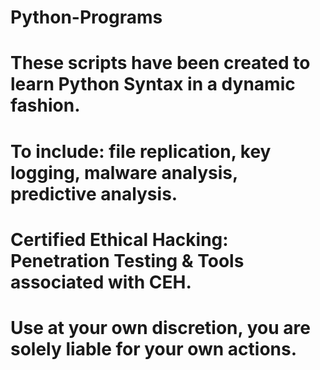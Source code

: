 # Python-Programs

# These scripts have been created to learn Python Syntax in a dynamic fashion.
# To include: file replication, key logging, malware analysis, predictive analysis.
# Certified Ethical Hacking: Penetration Testing & Tools associated with CEH.


# Use at your own discretion, you are solely liable for your own actions.
